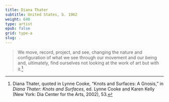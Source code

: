 ```yaml
---
title: Diana Thater
subtitle: United States, b. 1962
weight: 640
type: artist
epub: false
grid: type-a
slug: .
---
```

> We move, record, project, and see, changing the nature and configuration of what we see through our movement and our being and, ultimately, find ourselves not looking at the work of art but with it.[^1]

[^1]: Diana Thater, quoted in Lynne Cooke, “Knots and Surfaces: A Gnosis,” in *Diana Thater: Knots and Surfaces*, ed. Lynne Cooke and Karen Kelly (New York: Dia Center for the Arts, 2002), 53.
